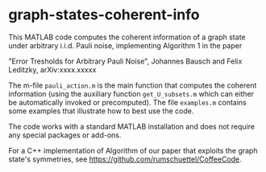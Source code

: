 # graph-states-coherent-info
This MATLAB code computes the coherent information of a graph state under arbitrary i.i.d. Pauli noise, implementing Algorithm 1 in the paper 

"Error Tresholds for Arbitrary Pauli Noise", Johannes Bausch and Felix Leditzky, arXiv:xxxx.xxxxx

The m-file `pauli_action.m` is the main function that computes the coherent information (using the auxiliary function `get_U_subsets.m` which can either be automatically invoked or precomputed). The file `examples.m` contains some examples that illustrate how to best use the code.

The code works with a standard MATLAB installation and does not require any special packages or add-ons.

For a C++ implementation of Algorithm of our paper that exploits the graph state's symmetries, see https://github.com/rumschuettel/CoffeeCode.
